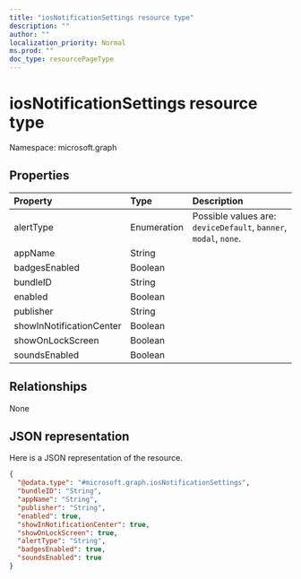 ```yaml
---
title: "iosNotificationSettings resource type"
description: ""
author: ""
localization_priority: Normal
ms.prod: ""
doc_type: resourcePageType
---
```


# iosNotificationSettings resource type


Namespace: microsoft.graph



## Properties
|Property|Type|Description|
|:---|:---|:---|
|alertType|Enumeration| Possible values are: `deviceDefault`, `banner`, `modal`, `none`.|
|appName|String||
|badgesEnabled|Boolean||
|bundleID|String||
|enabled|Boolean||
|publisher|String||
|showInNotificationCenter|Boolean||
|showOnLockScreen|Boolean||
|soundsEnabled|Boolean||

## Relationships
None

## JSON representation
Here is a JSON representation of the resource.
<!-- {
  "blockType": "resource",
  "@odata.type": "microsoft.graph.iosNotificationSettings"
}
-->
``` json
{
  "@odata.type": "#microsoft.graph.iosNotificationSettings",
  "bundleID": "String",
  "appName": "String",
  "publisher": "String",
  "enabled": true,
  "showInNotificationCenter": true,
  "showOnLockScreen": true,
  "alertType": "String",
  "badgesEnabled": true,
  "soundsEnabled": true
}
```

